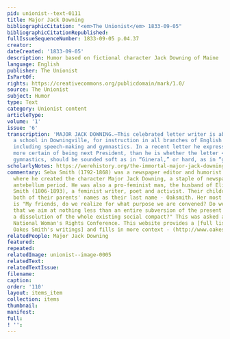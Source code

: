 ```yaml
---
pid: unionist--text-0111
title: Major Jack Downing
bibliographicCitation: "<em>The Unionist</em> 1833-09-05"
bibliographicCitationRepublished: 
fullIssueSequenceNumber: 1833-09-05 p.04.37
creator: 
dateCreated: '1833-09-05'
description: Humor based on fictional character Jack Downing of Maine
language: English
publisher: The Unionist
IsPartOf: 
rights: https://creativecommons.org/publicdomain/mark/1.0/
source: The Unionist
subject: Humor
type: Text
category: Unionist content
articleType: 
volume: '1'
issue: '6'
transcription: 'MAJOR JACK DOWNING.—This celebrated letter writer is about opening
  a school in Downingville, for instruction in all branches of English education,
  including speech-making and gymnastics. In a recent letter he expresses himself
  more certain of being next President, than he is whether the letter <em>G</em> in
  gymnastics, should be sounded soft as in “Gineral,” or hard, as in “grog.” '
scholarlyNotes: https://werehistory.org/the-immortal-major-jack-downing-and-the-rise-of-american-political-humor/
commentary: Seba Smith (1792-1868) was a newspaper editor and humorist from Maine,
  where he created the character Major Jack Downing, a staple of newspapers in the
  antebellum period. He was also a pro-feminist man, the husband of Elizabeth Oakes
  Smith (1806-1893), a feminist writer, poet and activist. Their children adopted
  both of their parents' names as their last name - Oaksmith. Her most famous quote
  is "My friends, do we realize for what purpose we are convened? Do we fully understand
  that we aim at nothing less than an entire subversion of the present order of society,
  a dissolution of the whole existing social compact?" This was asked at the 1852
  National Woman's Rights Conference. This website provides a [full list of Elizabeth
  Oakes Smith's writings] and fills in more context - (http://www.oakes-smith.org/)
relatedPeople: Major Jack Downing
featured: 
repeated: 
relatedImage: unionist--image-0005
relatedText: 
relatedTextIssue: 
filename: 
caption: 
order: '110'
layout: items_item
collection: items
thumbnail: 
manifest: 
full: 
! '': 
---
```

